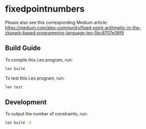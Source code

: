 # fixedpointnumbers

Please also see this corresponding Medium article: https://medium.com/aleo-community/fixed-point-arithmetic-in-the-zksnark-based-programming-language-leo-5bc8707e08f9

## Build Guide

To compile this Leo program, run:
```bash
leo build
```

To test this Leo program, run:
```bash
leo test
```

## Development

To output the number of constraints, run:
```bash
leo build -d
```
